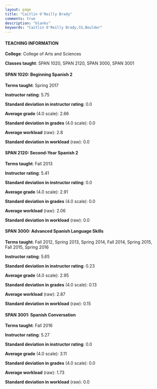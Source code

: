 ```yaml
---
layout: page
title: "Caitlin O'Reilly Brady" 
comments: true
description: "blanks"
keywords: "Caitlin O'Reilly Brady,CU,Boulder"
---
```

<head>
<script src="https://ajax.googleapis.com/ajax/libs/jquery/2.1.3/jquery.min.js"></script>
<script src="https://dl.dropboxusercontent.com/s/pc42nxpaw1ea4o9/highcharts.js?dl=0"></script>
<!-- <script src="../assets/js/highcharts.js"></script> -->
<style type="text/css">@font-face {
	font-family: "Bebas Neue";
	src: url(https://www.filehosting.org/file/details/544349/BebasNeue Regular.otf) format("opentype");
	}
	h1.Bebas { 
		font-family: "Bebas Neue", Verdana, Tahoma;
	}
</style>
</head>
	   
#### TEACHING INFORMATION

**College**: College of Arts and Sciences

**Classes taught**: SPAN 1020, SPAN 2120, SPAN 3000, SPAN 3001

#### SPAN 1020: Beginning Spanish 2

**Terms taught**: Spring 2017

**Instructor rating**: 5.75

**Standard deviation in instructor rating**: 0.0

**Average grade** (4.0 scale): 2.66

**Standard deviation in grades** (4.0 scale): 0.0

**Average workload** (raw): 2.8

**Standard deviation in workload** (raw): 0.0

#### SPAN 2120: Second-Year Spanish 2

**Terms taught**: Fall 2013

**Instructor rating**: 5.41

**Standard deviation in instructor rating**: 0.0

**Average grade** (4.0 scale): 2.91

**Standard deviation in grades** (4.0 scale): 0.0

**Average workload** (raw): 2.06

**Standard deviation in workload** (raw): 0.0

#### SPAN 3000: Advanced Spanish Language Skills

**Terms taught**: Fall 2012, Spring 2013, Spring 2014, Fall 2014, Spring 2015, Fall 2015, Spring 2016

**Instructor rating**: 5.65

**Standard deviation in instructor rating**: 0.23

**Average grade** (4.0 scale): 2.95

**Standard deviation in grades** (4.0 scale): 0.13

**Average workload** (raw): 2.87

**Standard deviation in workload** (raw): 0.15

#### SPAN 3001: Spanish Conversation

**Terms taught**: Fall 2016

**Instructor rating**: 5.27

**Standard deviation in instructor rating**: 0.0

**Average grade** (4.0 scale): 3.11

**Standard deviation in grades** (4.0 scale): 0.0

**Average workload** (raw): 1.73

**Standard deviation in workload** (raw): 0.0

